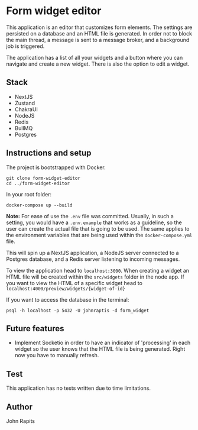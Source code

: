 # Form widget editor

This application is an editor that customizes form elements. The settings are persisted on a database and an HTML file is generated. In order not to block the main thread, a message is sent to a message broker, and a background job is triggered. 

The application has a list of all your widgets and a button where you can navigate and create a new widget. There is also the option to edit a widget. 

## Stack
- NextJS
- Zustand
- ChakraUI
- NodeJS
- Redis
- BullMQ
- Postgres


## Instructions and setup

The project is bootstrapped with Docker.

```
git clone form-widget-editor
cd ../form-widget-editor
```

In your root folder:
```
docker-compose up --build
```

**Note:** For ease of use the `.env` file was committed. Usually, in such a setting, you would have a `.env.example` that works as a guideline, so the user can create the actual file that is going to be used. The same applies to the environment variables that are being used within the `docker-compose.yml` file.

This will spin up a NextJS application, a NodeJS server connected to a Postgres database, and a Redis server listening to incoming messages. 

To view the application head to `localhost:3000`. When creating a widget an HTML file will be created within the `src/widgets` folder in the node app.
If you want to view the HTML of a specific widget head to `localhost:4000/preview/widgets/{widget-of-id}`

If you want to access the database in the terminal:
```
psql -h localhost -p 5432 -U johnraptis -d form_widget
```

## Future features
- Implement Socketio in order to have an indicator of 'processing' in each widget so the user knows that the HTML file is being generated. Right now you have to manually refresh.


## Test
This application has no tests written due to time limitations.

## Author
John Rapits
